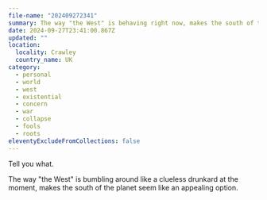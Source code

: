 ```yaml
---
file-name: "202409272341"
summary: The way "the West" is behaving right now, makes the south of the planet seem like an appealing option.
date: 2024-09-27T23:41:00.867Z
updated: ""
location:
  locality: Crawley
  country_name: UK
category:
  - personal
  - world
  - west
  - existential
  - concern
  - war
  - collapse
  - fools
  - roots
eleventyExcludeFromCollections: false
---
```


Tell you what.

The way "the West" is bumbling around like a clueless drunkard at the moment, makes the south of the planet seem like an appealing option.

